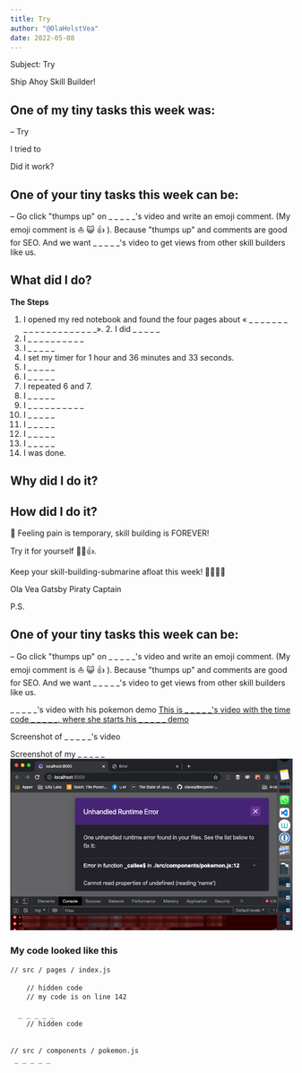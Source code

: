 ```yaml
---
title: Try
author: "@OlaHolstVea"
date: 2022-05-08
---
```


Subject:
Try

Ship Ahoy Skill Builder!

## One of my tiny tasks this week was:

– Try

I tried to

Did it work?

## One of your tiny tasks this week can be:

– Go click "thumps up" on \_ \_ \_ \_ _'s video and write an emoji comment. (My emoji comment is ⛵ 😺 👍 ). Because "thumps up" and comments are good for SEO. And we want _ \_ \_ \_ \_'s video to get views from other skill builders like us.

## What did I do?

**The Steps**

1. I opened my red notebook and found the four pages about « \_ \_ \_ \_ \_ \_ \_ \_ \_ \_ \_ \_ \_ \_ \_ \_ \_ \_ \_ _». 2. I did _ \_ \_ \_ \_
2. I \_ \_ \_ \_ \_ \_ \_ \_ \_ \_
3. I \_ \_ \_ \_ \_
4. I set my timer for 1 hour and 36 minutes and 33 seconds.
5. I \_ \_ \_ \_ \_
6. I \_ \_ \_ \_ \_
7. I repeated 6 and 7.
8. I \_ \_ \_ \_ \_
9. I \_ \_ \_ \_ \_ \_ \_ \_ \_ \_
10. I \_ \_ \_ \_ \_
11. I \_ \_ \_ \_ \_
12. I \_ \_ \_ \_ \_
13. I \_ \_ \_ \_ \_
14. I was done.

## Why did I do it?

## How did I do it?

😬 Feeling pain is temporary, skill building is FOREVER!

Try it for yourself 🔧😺👍.

Keep your skill-building-submarine afloat this week!
🔧⛵🏴‍☠️

Ola Vea
Gatsby Piraty Captain

P.S.

## One of your tiny tasks this week can be:

– Go click "thumps up" on \_ \_ \_ \_ _'s video and write an emoji comment. (My emoji comment is ⛵ 😺 👍 ). Because "thumps up" and comments are good for SEO. And we want _ \_ \_ \_ \_'s video to get views from other skill builders like us.

\_ \_ \_ \_ _'s video with his pokemon demo
[This is _ \_ \_ \_ _'s video with the time code _ \_ \_ \_ _, where she starts his _ \_ \_ \_ \_ demo](https://youtu.be/xPM7MhoaZY4?t=656)

Screenshot of \_ \_ \_ \_ \_'s video

<!-- ![ _ \_ \_ \_ _ thinks about _ \_ \_ \_ \_](email-list-2021-2026/40-week/ward-async-rendering.png) -->

Screenshot of my \_ \_ \_ \_ _
![ _ \_ \_ \_ \_](Pokemon-TimeShip-4.png)

### My code looked like this

```
// src / pages / index.js

    // hidden code
    // my code is on line 142

  _ _ _ _ _
    // hidden code


// src / components / pokemon.js
 _ _ _ _ _
```
